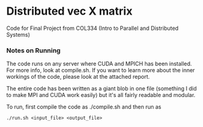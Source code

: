 # Distributed vec X matrix
Code for Final Project from COL334 (Intro to Parallel and Distributed Systems)

### Notes on Running
The code runs on any server where CUDA and MPICH has been installed. For more info, look at compile.sh. If you want to learn more about the inner workings of the code, please look at the attached report.

The entire code has been written as a giant blob in one file (something I did to make MPI and CUDA work easily) but it's all fairly readable and modular.


To run, first compile the code as ./compile.sh and then run as 

```
./run.sh <input_file> <output_file>
```

